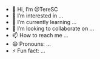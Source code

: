 - 👋 Hi, I’m @TereSC
- 👀 I’m interested in ...
- 🌱 I’m currently learning ...
- 💞️ I’m looking to collaborate on ...
- 📫 How to reach me ...
- 😄 Pronouns: ...
- ⚡ Fun fact: ...

<!---
TereSC/TereSC is a ✨ special ✨ repository because its `README.md` (this file) appears on your GitHub profile.
You can click the Preview link to take a look at your changes.
--->

